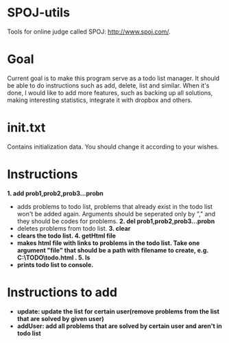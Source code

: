 SPOJ-utils
==========
Tools for online judge called SPOJ: http://www.spoj.com/.

Goal
==========
Current goal is to make this program serve as a todo list manager.
It should be able to do instructions such as add, delete, list and similar.
When it's done, I would like to add more features, such as backing up all solutions,
making interesting statistics, integrate it with dropbox and others.

init.txt
==========
Contains initialization data. You should change it according to your wishes.

Instructions
==========
<b> 1. add prob1,prob2,prob3...probn </b> <br>
   - adds problems to todo list, problems that already exist in the todo list won't be added again. Arguments should be seperated only by "," and they should be codes for problems.
<b> 2. del prob1,prob2,prob3...probn </b> <br>
   - deletes problems from todo list.
<b> 3. clear <b> <br>
   - clears the todo list.
<b> 4. getHtml file <b> <br>
   - makes html file with links to problems in the todo list. Take one argument "file" that should be a path with filename to create, e.g. C:\TODO\todo.html .
<b> 5. ls <b> <br>
   - prints todo list to console.

Instructions to add
==========
- <b> update</b>: update the list for certain user(remove problems from the list that are solved by given user)
- <b> addUser</b>: add all problems that are solved by certain user and aren't in todo list
